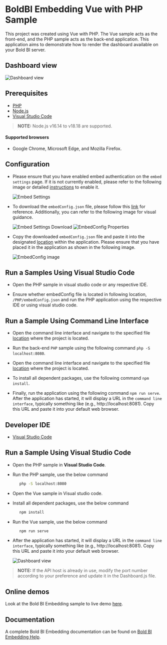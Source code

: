 # BoldBI Embedding Vue with PHP Sample

This project was created using Vue with PHP. The Vue sample acts as the front-end, and the PHP sample acts as the back-end application. This application aims to demonstrate how to render the dashboard available on your Bold BI server.

## Dashboard view

   ![Dashboard view](https://github.com/boldbi/vue-with-php-sample/assets/129487075/717ec161-f4d2-4dca-9fc9-91f6feef7d39)

## Prerequisites

 * [PHP](https://windows.php.net/download/)
 * [Node.js](https://nodejs.org/en/)
 * [Visual Studio Code](https://code.visualstudio.com/download)
 > **NOTE:** Node.js v16.14 to v18.18 are supported.

#### Supported browsers
  
 * Google Chrome, Microsoft Edge, and Mozilla Firefox.

## Configuration

 * Please ensure that you have enabled embed authentication on the `embed settings` page. If it is not currently enabled, please refer to the following image or detailed [instructions](https://help.boldbi.com/site-administration/embed-settings/#get-embed-secret-code) to enable it.

    ![Embed Settings](https://github.com/boldbi/aspnet-core-sample/assets/91586758/b3a81978-9eb4-42b2-92bb-d1e2735ab007)

 * To download the `embedConfig.json` file, please follow this [link](https://help.boldbi.com/site-administration/embed-settings/#get-embed-configuration-file) for reference. Additionally, you can refer to the following image for visual guidance.

    ![Embed Settings Download](https://github.com/boldbi/aspnet-core-sample/assets/91586758/d27d4cfc-6a3e-4c34-975e-f5f22dea6172)
    ![EmbedConfig Properties](https://github.com/boldbi/aspnet-core-sample/assets/91586758/d6ce925a-0d4c-45d2-817e-24d6d59e0d63)

 * Copy the downloaded `embedConfig.json` file and paste it into the designated [location](https://github.com/boldbi/vue-with-php-sample/tree/master/PHP) within the application. Please ensure that you have placed it in the application as shown in the following image.

   ![EmbedConfig image](https://github.com/boldbi/vue-with-php-sample/assets/129487075/057ebe6b-ec0a-49bc-af8e-9121b86f1f34)

## Run a Samples Using Visual Studio Code
 
 * Open the PHP sample in visual studio code or any respective IDE.
 
 * Ensure whether embedConfig file is located in following location, `/PHP/embedConfig.json` and run the PHP application using the respective IDE or using visual studio code.

## Run a Sample Using Command Line Interface 
    
  * Open the command line interface and navigate to the specified file [location](https://github.com/boldbi/vue-with-php-sample/PHP) where the project is located.

  * Run the back-end `PHP` sample using the following command `php -S localhost:8080`.
  
  * Open the command line interface and navigate to the specified file [location](https://github.com/boldbi/vue-with-php-sample/Vue) where the project is located.
   
  * To install all dependent packages, use the following command `npm install`.
 
  * Finally, run the application using the following command `npm run serve`. After the application has started, it will display a URL in the `command line interface`, typically something like (e.g., http://localhost:8081). Copy this URL and paste it into your default web browser. 

## Developer IDE

  * [Visual Studio Code](https://code.visualstudio.com/download)

## Run a Sample Using Visual Studio Code

 * Open the PHP sample in **Visual Studio Code**.
 
 * Run the PHP sample, use the below command

   ```bash
      php -S localhost:8080
   ```

 * Open the Vue sample in Visual studio code.

 * Install all dependent packages, use the below command

   ```bash
      npm install
   ```

 * Run the Vue sample, use the below command

   ```bash
      npm run serve
   ```

 * After the application has started, it will display a URL in the `command line interface`, typically something like (e.g., http://localhost:8081). Copy this URL and paste it into your default web browser.

   ![Dashboard view](https://github.com/boldbi/vue-with-php-sample/assets/129487075/abc18903-e010-492b-88d3-5272daf0e708)
   
> **NOTE:** If the API host is already in use, modify the port number according to your preference and update it in the Dashboard.js file.

## Online demos

Look at the Bold BI Embedding sample to live demo [here](https://samples.boldbi.com/embed).

## Documentation

A complete Bold BI Embedding documentation can be found on [Bold BI Embedding Help](https://help.boldbi.com/embedded-bi/javascript-based/).
